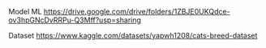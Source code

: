 Model ML
https://drive.google.com/drive/folders/1ZBJE0UKQdce-ov3hpGNcDvRRPu-Q3Mff?usp=sharing

Dataset 
https://www.kaggle.com/datasets/yapwh1208/cats-breed-dataset
